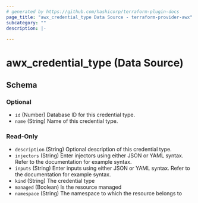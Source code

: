 ```yaml
---
# generated by https://github.com/hashicorp/terraform-plugin-docs
page_title: "awx_credential_type Data Source - terraform-provider-awx"
subcategory: ""
description: |-
  
---
```


# awx_credential_type (Data Source)





<!-- schema generated by tfplugindocs -->
## Schema

### Optional

- `id` (Number) Database ID for this credential type.
- `name` (String) Name of this credential type.

### Read-Only

- `description` (String) Optional description of this credential type.
- `injectors` (String) Enter injectors using either JSON or YAML syntax. Refer to the documentation for example syntax.
- `inputs` (String) Enter inputs using either JSON or YAML syntax. Refer to the documentation for example syntax.
- `kind` (String) The credential type
- `managed` (Boolean) Is the resource managed
- `namespace` (String) The namespace to which the resource belongs to


